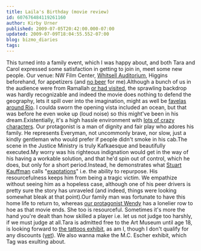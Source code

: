 ```yaml
---
title: Laila's Birthday (movie review)
id: 607676484119261160
author: Kirby Urner
published: 2009-07-05T20:42:00.000-07:00
updated: 2009-07-09T18:04:55.552-07:00
blog: bizmo_diaries
tags: 
---
```


This turned into a family event, which I was happy about, and both Tara and Carol expressed some satisfaction in getting to join in, meet some new people.  Our venue:  NW Film Center, [Whitsell Auditorium](http://controlroom.blogspot.com/2006/01/power-of-nightmares-movie-review.html), Higgins beforehand, for appetizers (and [no beer](http://worldgame.blogspot.com/2009/07/independence-day-weekend.html) for me).Although a bunch of us in the audience were from Ramallah [or had visited](http://mybizmo.blogspot.com/2006/07/eighth-grade.html), the sprawling backdrop was hardly recognizable and indeed the movie does nothing to defend the geography, lets it spill over into the imagination, might as well be [favelas around Rio](http://mybizmo.blogspot.com/2009/06/favela-rising-movie-review.html).  I coulda sworn the opening vista included an ocean, but that was before he even woke up (loud noise) so this might've been in his dream.Existentially, it's a high hassle environment with [lots of crazy characters](http://mybizmo.blogspot.com/2006/11/about-secularism.html).  Our protagonist is a man of dignity and fair play who adores his family.  He represents Everyman, not uncommonly brave, nor slow, just a kindly gentleman who would prefer if people didn't smoke in his cab.The scene in the Justice Ministry is truly Kafkaesque and beautifully executed.My worry was his righteous indignation would get in the way of his having a workable solution, and that he'd spin out of control, which he does, but only for a short period.Instead, he demonstrates what [Stuart Kauffman](http://controlroom.blogspot.com/2009/04/reinventing-sacred.html) calls "[exaptations](http://www.grunch.net/synergetics/mathsummit.html)" i.e. the ability to repurpose.  His resourcefulness keeps him from being a tragic victim.  We empathize without seeing him as a hopeless case, although one of his peer drivers is pretty sure the story has unraveled (and indeed, things were looking somewhat bleak at that point).Our family man was fortunate to have this home life to return to, whereas [our protagonist Wendy](http://worldgame.blogspot.com/2008/11/wendy-and-lucy-movie-review.html) has a lonelier row to hoe as that movie ends.  She too is resourceful.  Sometimes it's more the hand you're dealt than how skilled a player i.e. let us not judge too harshly, if we must judge at all.Tara is admitted free to the Art Museum until age 18, is looking forward to [the tattoos exhibit](http://www.flickr.com/groups/markingportland), as am I, though I don't qualify for any discounts ([yet](http://www.flickr.com/photos/17157315@N00/3655785298/)).  We also wanna make the M.C. Escher exhibit, which Tag was exulting about.